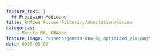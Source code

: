 ```yaml
---
feature_text: |
  ## Precision Medicine
title: RNAseq Fusion Filtering/Annotation/Review
categories:
    - Module 06. RNAseq
feature_image: "assets/genvis-dna-bg_optimized_v1a.png"
date: 0006-05-02
---
```


